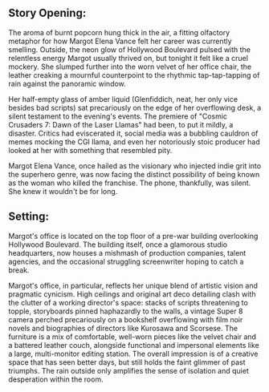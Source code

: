 ## Story Opening:

The aroma of burnt popcorn hung thick in the air, a fitting olfactory metaphor for how Margot Elena Vance felt her career was currently smelling. Outside, the neon glow of Hollywood Boulevard pulsed with the relentless energy Margot usually thrived on, but tonight it felt like a cruel mockery. She slumped further into the worn velvet of her office chair, the leather creaking a mournful counterpoint to the rhythmic tap-tap-tapping of rain against the panoramic window.

Her half-empty glass of amber liquid (Glenfiddich, neat, her only vice besides bad scripts) sat precariously on the edge of her overflowing desk, a silent testament to the evening's events. The premiere of "Cosmic Crusaders 7: Dawn of the Laser Llamas" had been, to put it mildly, a disaster. Critics had eviscerated it, social media was a bubbling cauldron of memes mocking the CGI llama, and even her notoriously stoic producer had looked at her with something that resembled pity. 

Margot Elena Vance, once hailed as the visionary who injected indie grit into the superhero genre, was now facing the distinct possibility of being known as the woman who killed the franchise. The phone, thankfully, was silent. She knew it wouldn't be for long. 

## Setting:

Margot's office is located on the top floor of a pre-war building overlooking Hollywood Boulevard. The building itself, once a glamorous studio headquarters, now houses a mishmash of production companies, talent agencies, and the occasional struggling screenwriter hoping to catch a break. 

Margot's office, in particular, reflects her unique blend of artistic vision and pragmatic cynicism. High ceilings and original art deco detailing clash with the clutter of a working director's space: stacks of scripts threatening to topple, storyboards pinned haphazardly to the walls, a vintage Super 8 camera perched precariously on a bookshelf overflowing with film noir novels and biographies of directors like Kurosawa and Scorsese. The furniture is a mix of comfortable, well-worn pieces like the velvet chair and a battered leather couch, alongside functional and impersonal elements like a large, multi-monitor editing station. The overall impression is of a creative space that has seen better days, but still holds the faint glimmer of past triumphs. The rain outside only amplifies the sense of isolation and quiet desperation within the room.
